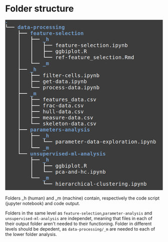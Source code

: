 # Folder structure

![Folder sctructure example](./folder_structure_example.png)

Folders \_h (human) and \_m (machine) contain, respectively the code script (jupyter notebook) and code output.

Folders in the same level as `feature-selection`,`parameter-analysis` and `unsupervised-ml-analysis` are independet, meaning that files in each of their output folder aren't needed to their functioning. Folder in different levels should be depedent, as `data-processing/_m` are needed to each of the lower folder analysis.
